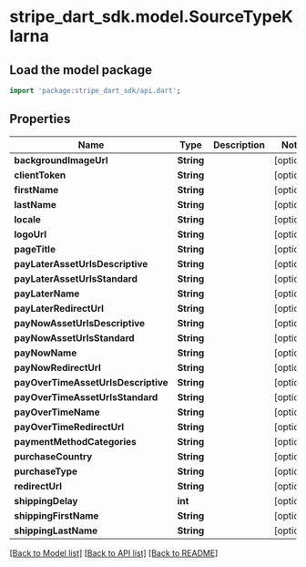 # stripe_dart_sdk.model.SourceTypeKlarna

## Load the model package
```dart
import 'package:stripe_dart_sdk/api.dart';
```

## Properties
Name | Type | Description | Notes
------------ | ------------- | ------------- | -------------
**backgroundImageUrl** | **String** |  | [optional] 
**clientToken** | **String** |  | [optional] 
**firstName** | **String** |  | [optional] 
**lastName** | **String** |  | [optional] 
**locale** | **String** |  | [optional] 
**logoUrl** | **String** |  | [optional] 
**pageTitle** | **String** |  | [optional] 
**payLaterAssetUrlsDescriptive** | **String** |  | [optional] 
**payLaterAssetUrlsStandard** | **String** |  | [optional] 
**payLaterName** | **String** |  | [optional] 
**payLaterRedirectUrl** | **String** |  | [optional] 
**payNowAssetUrlsDescriptive** | **String** |  | [optional] 
**payNowAssetUrlsStandard** | **String** |  | [optional] 
**payNowName** | **String** |  | [optional] 
**payNowRedirectUrl** | **String** |  | [optional] 
**payOverTimeAssetUrlsDescriptive** | **String** |  | [optional] 
**payOverTimeAssetUrlsStandard** | **String** |  | [optional] 
**payOverTimeName** | **String** |  | [optional] 
**payOverTimeRedirectUrl** | **String** |  | [optional] 
**paymentMethodCategories** | **String** |  | [optional] 
**purchaseCountry** | **String** |  | [optional] 
**purchaseType** | **String** |  | [optional] 
**redirectUrl** | **String** |  | [optional] 
**shippingDelay** | **int** |  | [optional] 
**shippingFirstName** | **String** |  | [optional] 
**shippingLastName** | **String** |  | [optional] 

[[Back to Model list]](../README.md#documentation-for-models) [[Back to API list]](../README.md#documentation-for-api-endpoints) [[Back to README]](../README.md)


